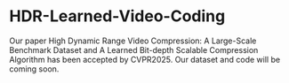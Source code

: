 # HDR-Learned-Video-Coding
Our paper High Dynamic Range Video Compression: A Large-Scale Benchmark Dataset and A Learned Bit-depth Scalable Compression Algorithm has been accepted by CVPR2025.
Our dataset and code will be coming soon.
